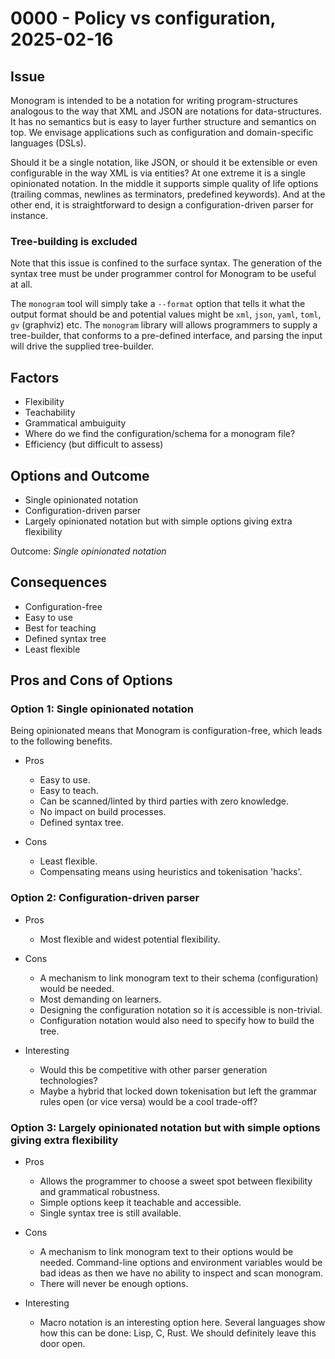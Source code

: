 # 0000 - Policy vs configuration, 2025-02-16

## Issue

Monogram is intended to be a notation for writing program-structures analogous 
to the way that XML and JSON are notations for data-structures. It has no 
semantics but is easy to layer further structure and semantics on top. We
envisage applications such as configuration and domain-specific languages 
(DSLs).

Should it be a single notation, like JSON, or should it be extensible or
even configurable in the way XML is via entities? At one extreme it is a
single opinionated notation. In the middle it supports simple quality of
life options (trailing commas, newlines as terminators, predefined keywords).
And at the other end, it is straightforward to design a configuration-driven 
parser for instance.

### Tree-building is excluded

Note that this issue is confined to the surface syntax. The generation of the
syntax tree must be under programmer control for Monogram to be useful at all.

The `monogram` tool will simply take a `--format` option that tells it what the
output format should be and potential values might be `xml`, `json`, `yaml`,
`toml`, `gv` (graphviz) etc. The `monogram` library will allows programmers to
supply a tree-builder, that conforms to a pre-defined interface, and parsing the
input will drive the supplied tree-builder.

## Factors

- Flexibility
- Teachability
- Grammatical ambuiguity
- Where do we find the configuration/schema for a monogram file?
- Efficiency (but difficult to assess)


## Options and Outcome

- Single opinionated notation
- Configuration-driven parser
- Largely opinionated notation but with simple options giving extra flexibility

Outcome: *Single opinionated notation*

## Consequences

- Configuration-free
- Easy to use
- Best for teaching
- Defined syntax tree
- Least flexible

## Pros and Cons of Options

### Option 1: Single opinionated notation

Being opinionated means that Monogram is configuration-free, which leads to the
following benefits.

- Pros 
    - Easy to use.
    - Easy to teach.
    - Can be scanned/linted by third parties with zero knowledge.
    - No impact on build processes.
    - Defined syntax tree.

- Cons
  - Least flexible.
  - Compensating means using heuristics and tokenisation 'hacks'.

### Option 2: Configuration-driven parser

- Pros
    - Most flexible and widest potential flexibility.

- Cons
    - A mechanism to link monogram text to their schema (configuration) would be
      needed.
    - Most demanding on learners.
    - Designing the configuration notation so it is accessible is non-trivial.
    - Configuration notation would also need to specify how to build the tree.

- Interesting
    - Would this be competitive with other parser generation technologies?
    - Maybe a hybrid that locked down tokenisation but left the grammar rules
      open (or vice versa) would be a cool trade-off?

### Option 3: Largely opinionated notation but with simple options giving extra flexibility

- Pros
    - Allows the programmer to choose a sweet spot between flexibility and
      grammatical robustness.
    - Simple options keep it teachable and accessible.
    - Single syntax tree is still available.

- Cons
    - A mechanism to link monogram text to their options would be
      needed. Command-line options and environment variables would be bad
      ideas as then we have no ability to inspect and scan monogram.
    - There will never be enough options.

- Interesting
    - Macro notation is an interesting option here. Several languages show
      how this can be done: Lisp, C, Rust. We should definitely leave this
      door open.

